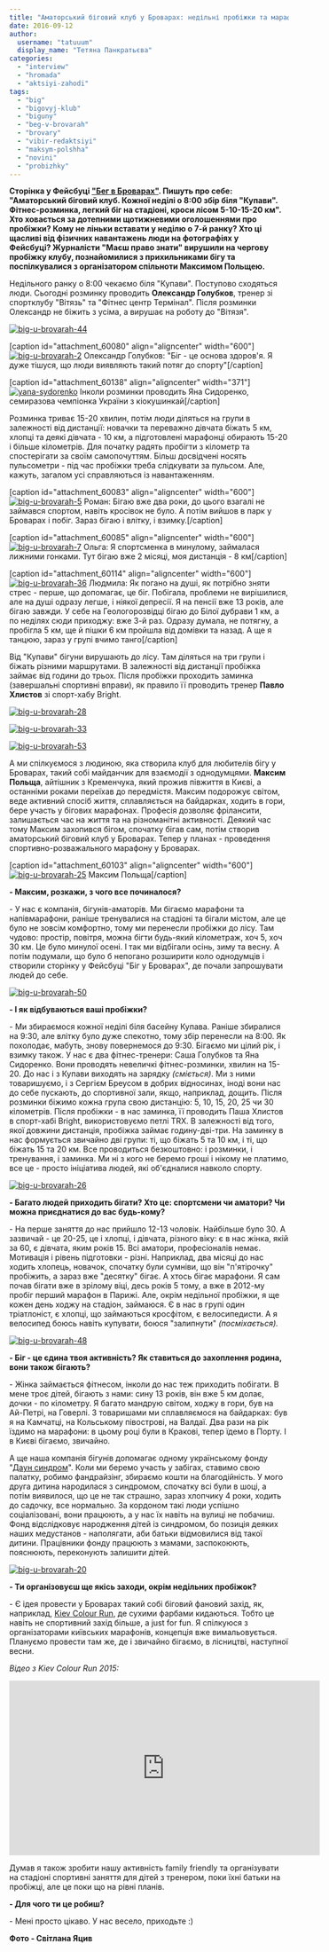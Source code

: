 ```yaml
---
title: "Аматорський біговий клуб у Броварах: недільні пробіжки та марафони - ФОТО"
date: 2016-09-12
author: 
  username: "tatuuum"
  display_name: "Тетяна Панкратьєва"
categories: 
  - "interview"
  - "hromada"
  - "aktsiyi-zahodi"
tags: 
  - "big"
  - "bigovyj-klub"
  - "biguny"
  - "beg-v-brovarah"
  - "brovary"
  - "vibir-redaktsiyi"
  - "maksym-polshha"
  - "novini"
  - "probizhky"
---
```


**Сторінка у Фейсбуці ["Бег в Броварах"](https://www.facebook.com/RunBrovary). Пишуть про себе: "Аматорський біговий клуб. Кожної неділі о 8:00 збір біля "Купави". Фітнес-розминка, легкий біг на стадіоні, кроси лісом 5-10-15-20 км". Хто ховається за дотепними щотижневими оголошеннями про пробіжки? Кому не ліньки вставати у неділю о 7-й ранку? Хто ці щасливі від фізичних навантажень люди на фотографіях у Фейсбуці? Журналісти "Маєш право знати" вирушили на чергову пробіжку клубу, познайомилися з прихильниками бігу та поспілкувалися з організатором спільноти Максимом Польщею.**

Недільного ранку о 8:00 чекаємо біля "Купави". Поступово сходяться люди. Сьогодні розминку проводить **Олександр Голубков**, тренер зі спортклубу "Вітязь" та "Фітнес центр Термінал". Після розминки Олександр не біжить з усіма, а вирушає на роботу до "Вітязя".

[![big-u-brovarah-44](https://mpz.brovary.org/wp-content/uploads/2016/09/big-u-brovarah-44.jpg)](https://mpz.brovary.org/wp-content/uploads/2016/09/big-u-brovarah-44.jpg)

\[caption id="attachment\_60080" align="aligncenter" width="600"\][![big-u-brovarah-2](https://mpz.brovary.org/wp-content/uploads/2016/09/big-u-brovarah-2.jpg)](https://mpz.brovary.org/wp-content/uploads/2016/09/big-u-brovarah-2.jpg) Олександр Голубков: "Біг - це основа здоров'я. Я дуже тішуся, що люди виявляють такий потяг до спорту"\[/caption\]

\[caption id="attachment\_60138" align="aligncenter" width="371"\][![yana-sydorenko](https://mpz.brovary.org/wp-content/uploads/2016/09/yana-sydorenko.jpg)](https://mpz.brovary.org/wp-content/uploads/2016/09/yana-sydorenko.jpg) Інколи розминки проводить Яна Сидоренко, семиразова чемпіонка України з кіокушинкай\[/caption\]

Розминка триває 15-20 хвилин, потім люди діляться на групи в залежності від дистанції: новачки та переважно дівчата біжать 5 км, хлопці та деякі дівчата - 10 км, а підготовлені марафонці обирають 15-20 і більше кілометрів. Для початку радять пробігти з кілометр та спостерігати за своїм самопочуттям. Більш досвідчені носять пульсометри - під час пробіжки треба слідкувати за пульсом. Але, кажуть, загалом усі справляються із навантаженням.

\[caption id="attachment\_60083" align="aligncenter" width="600"\][![big-u-brovarah-5](https://mpz.brovary.org/wp-content/uploads/2016/09/big-u-brovarah-5.jpg)](https://mpz.brovary.org/wp-content/uploads/2016/09/big-u-brovarah-5.jpg) Роман: Бігаю вже два роки, до цього взагалі не займався спортом, навіть кросівок не було. А потім вийшов в парк у Броварах і побіг. Зараз бігаю і влітку, і взимку.\[/caption\]

\[caption id="attachment\_60085" align="aligncenter" width="600"\][![big-u-brovarah-7](https://mpz.brovary.org/wp-content/uploads/2016/09/big-u-brovarah-7.jpg)](https://mpz.brovary.org/wp-content/uploads/2016/09/big-u-brovarah-7.jpg) Ольга: Я спортсменка в минулому, займалася лижними гонками. Тут бігаю вже 2 місяці, моя дистанція - 8 км\[/caption\]

\[caption id="attachment\_60114" align="aligncenter" width="600"\][![big-u-brovarah-36](https://mpz.brovary.org/wp-content/uploads/2016/09/big-u-brovarah-36.jpg)](https://mpz.brovary.org/wp-content/uploads/2016/09/big-u-brovarah-36.jpg) Людмила: Як погано на душі, як потрібно зняти стрес - перше, що допомагає, це біг. Побігала, проблеми не вирішилися, але на душі одразу легше, і ніякої депресії. Я на пенсії вже 13 років, але бігаю завжди. У себе на Геологорозвідці бігаю до Білої дубрави 1 км, а по неділях сюди приходжу: вже 3-й раз. Одразу думала, не потягну, а пробігла 5 км, ще й пішки 6 км пройшла від домівки та назад. А ще я танцюю, зараз у групі вчимо танго\[/caption\]

Від "Купави" бігуни вирушають до лісу. Там діляться на три групи і біжать різними маршрутами. В залежності від дистанції пробіжка займає від години до трьох. Після пробіжки проходить заминка (завершальні спортивні вправи), як правило її проводить тренер **Павло Хлистов** зі спорт-хабу Bright.

[![big-u-brovarah-28](https://mpz.brovary.org/wp-content/uploads/2016/09/big-u-brovarah-28.jpg)](https://mpz.brovary.org/wp-content/uploads/2016/09/big-u-brovarah-28.jpg)

[![big-u-brovarah-33](https://mpz.brovary.org/wp-content/uploads/2016/09/big-u-brovarah-33.jpg)](https://mpz.brovary.org/wp-content/uploads/2016/09/big-u-brovarah-33.jpg)

[![big-u-brovarah-53](https://mpz.brovary.org/wp-content/uploads/2016/09/big-u-brovarah-53.jpg)](https://mpz.brovary.org/wp-content/uploads/2016/09/big-u-brovarah-53.jpg)

А ми спілкуємося з людиною, яка створила клуб для любителів бігу у Броварах, такий собі майданчик для взаємодії з однодумцями. **Максим Польща**, айтішник з Кременчука, який прожив півжиття в Києві, а останніми роками переїхав до передмістя. Максим подорожує світом, веде активний спосіб життя, сплавляється на байдарках, ходить в гори, бере участь у бігових марафонах. Професія дозволяє фрілансити, залишається час на життя та на різноманітні активності. Деякий час тому Максим захопився бігом, спочатку бігав сам, потім створив аматорський біговий клуб у Броварах. Тепер у планах - проведення спортивно-розважального марафону у Броварах.

\[caption id="attachment\_60103" align="aligncenter" width="600"\][![big-u-brovarah-25](https://mpz.brovary.org/wp-content/uploads/2016/09/big-u-brovarah-25.jpg)](https://mpz.brovary.org/wp-content/uploads/2016/09/big-u-brovarah-25.jpg) Максим Польща\[/caption\]

**\- Максим, розкажи, з чого все починалося?**

\- У нас є компанія, бігунів-аматорів. Ми бігаємо марафони та напівмарафони, раніше тренувалися на стадіоні та бігали містом, але це було не зовсім комфортно, тому ми перенесли пробіжки до лісу. Там чудово: простір, повітря, можна бігти будь-який кілометраж, хоч 5, хоч 30 км. Це було минулої осені. І так ми відбігали осінь, зиму та весну. А потім подумали, що було б непогано розширити коло однодумців і створили сторінку у Фейсбуці "Біг у Броварах", де почали запрошувати людей до себе.

[![big-u-brovarah-50](https://mpz.brovary.org/wp-content/uploads/2016/09/big-u-brovarah-50.jpg)](https://mpz.brovary.org/wp-content/uploads/2016/09/big-u-brovarah-50.jpg)

**\- І як відбуваються ваші пробіжки?**

\- Ми збираємося кожної неділі біля басейну Купава. Раніше збиралися на 9:30, але влітку було дуже спекотно, тому збір перенесли на 8:00. Як похолодає, мабуть, знову повернемося до 9:30. Бігаємо ми цілий рік, і взимку також. У нас є два фітнес-тренери: Саша Голубков та Яна Сидоренко. Вони проводять невеличкі фітнес-розминки, хвилин на 15-20. До нас і з Купави виходять на зарядку _(сміється)_. Ми з ними товаришуємо, і з Сергієм Бреусом в добрих відносинах, іноді вони нас до себе пускають, до спортивної зали, якщо, наприклад, дощить. Після розминки біжимо кожна група свою дистанцію: 5, 10, 15, 20, 25 чи 30 кілометрів. Після пробіжки - в нас заминка, її проводить Паша Хлистов в спорт-хабі Bright, використовуємо петлі TRX. В залежності від того, якої довжини дистанція, пробіжка займає годину-дві-три. На заминку в нас формується звичайно дві групи: ті, що біжать 5 та 10 км, і ті, що біжать 15 та 20 км. Все проводиться безкоштовно: і розминки, і тренування, і заминка. Ми ні з кого не беремо гроші і нікому не платимо, все це - просто ініціатива людей, які об'єдналися навколо спорту.

[![big-u-brovarah-26](https://mpz.brovary.org/wp-content/uploads/2016/09/big-u-brovarah-26.jpg)](https://mpz.brovary.org/wp-content/uploads/2016/09/big-u-brovarah-26.jpg)

**\- Багато людей приходить бігати? Хто це: спортсмени чи аматори? Чи можна приєднатися до вас будь-кому?**

\- На перше заняття до нас прийшло 12-13 чоловік. Найбільше було 30. А зазвичай - це 20-25, це і хлопці, і дівчата, різного віку: є в нас жінка, якій за 60, є дівчата, яким років 15. Всі аматори, професіоналів немає. Мотивація і рівень підготовки - різні. Наприклад, два місяці до нас ходить хлопець, новачок, спочатку були сумніви, що він "п'ятірочку" пробіжить, а зараз вже "десятку" бігає. А хтось бігає марафони. Я сам почав бігати вже в зрілому віці, десь років 5 тому, а вже в 2012-му пробіг перший марафон в Парижі. Але, окрім недільної пробіжки, я ще кожен день ходжу на стадіон, займаюся. Є в нас в групі один тріатлоніст, є хлопці, що займаються кросфітом, є велосипедисти. А я велосипед боюсь навіть купувати, боюся "залипнути" _(посміхається)._

[![big-u-brovarah-48](https://mpz.brovary.org/wp-content/uploads/2016/09/big-u-brovarah-48.jpg)](https://mpz.brovary.org/wp-content/uploads/2016/09/big-u-brovarah-48.jpg)

**\- Біг - це єдина твоя активність? Як ставиться до захоплення родина, вони також бігають?**

\- Жінка займається фітнесом, інколи до нас теж приходить побігати. В мене троє дітей, бігають з нами: сину 13 років, він вже 5 км долає, дочки - по кілометру. Я багато мандрую світом, ходжу в гори, був на Ай-Петрі, на Говерлі. З товаришами ми сплавляємося на байдарках: був я на Камчатці, на Кольському півострові, на Валдаї. Два рази на рік їздимо на марафони: в цьому році були в Кракові, тепер їдемо в Порту. І в Києві бігаємо, звичайно.

А ще наша компанія бігунів допомагає одному українському фонду "[Даун синдром](http://downsyndrome.org.ua/)". Коли ми беремо участь у забігах, ставимо свою палатку, робимо фандрайзінг, збираємо кошти на благодійність. У мого друга дитина народилася з синдромом, спочатку всі були в шоці, а потім виявилося, що це не так страшно, зараз хлопчику 4 роки, ходить до садочку, все нормально. За кордоном такі люди успішно соціалізовані, вони працюють, а у нас їх навіть на вулиці не побачиш. Фонд відслідковує народження дітей із синдромом, бо позиція деяких наших медустанов - наполягати, аби батьки відмовилися від такої дитини. Працівники фонду працюють з мамами, заспокоюють, пояснюють, переконують залишити дітей.

[![big-u-brovarah-20](https://mpz.brovary.org/wp-content/uploads/2016/09/big-u-brovarah-20.jpg)](https://mpz.brovary.org/wp-content/uploads/2016/09/big-u-brovarah-20.jpg)

**\- Ти організовуєш ще якісь заходи, окрім недільних пробіжок?**

\- Є ідея провести у Броварах такий собі біговий фановий захід, як, наприклад, [Kiev Colour Run](https://funtime.kiev.ua/events/sport/cvetnoy-zabeg), де сухими фарбами кидаються. Тобто це навіть не спортивний захід більше, а just for fun. Я спілкуюся з організаторами київських марафонів, концепція вже вимальовується. Плануємо провести там же, де і звичайно бігаємо, в лісництві, наступної весни.

_Відео з Kiev Colour Run 2015:_

<iframe src="https://www.youtube.com/embed/emU3SH_nl8k" width="560" height="315" frameborder="0" allowfullscreen="allowfullscreen"></iframe>

Думав я також зробити нашу активність family friendly та організувати на стадіоні спортивні заняття для дітей з тренером, поки їхні батьки на пробіжці, але це поки що на рівні планів.

**\- Для чого ти це робиш?**

\- Мені просто цікаво. У нас весело, приходьте :)

**Фото - Світлана Яцив**
